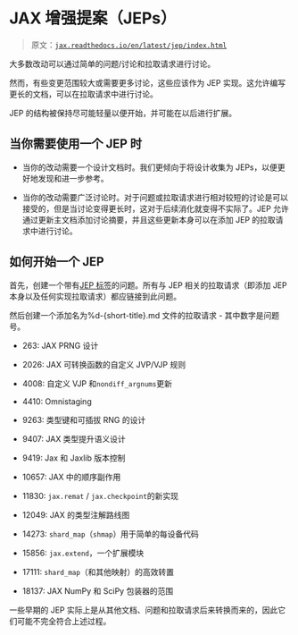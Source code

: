 # JAX 增强提案（JEPs）

> 原文：[`jax.readthedocs.io/en/latest/jep/index.html`](https://jax.readthedocs.io/en/latest/jep/index.html)

大多数改动可以通过简单的问题/讨论和拉取请求进行讨论。

然而，有些变更范围较大或需要更多讨论，这些应该作为 JEP 实现。这允许编写更长的文档，可以在拉取请求中进行讨论。

JEP 的结构被保持尽可能轻量以便开始，并可能在以后进行扩展。

## 当你需要使用一个 JEP 时

+   当你的改动需要一个设计文档时。我们更倾向于将设计收集为 JEPs，以便更好地发现和进一步参考。

+   当你的改动需要广泛讨论时。对于问题或拉取请求进行相对较短的讨论是可以接受的，但是当讨论变得更长时，这对于后续消化就变得不实际了。JEP 允许通过更新主文档添加讨论摘要，并且这些更新本身可以在添加 JEP 的拉取请求中进行讨论。

## 如何开始一个 JEP

首先，创建一个带有[JEP 标签](https://github.com/google/jax/issues?q=label%3AJEP)的问题。所有与 JEP 相关的拉取请求（即添加 JEP 本身以及任何实现拉取请求）都应链接到此问题。

然后创建一个添加名为%d-{short-title}.md 文件的拉取请求 - 其中数字是问题号。

+   263: JAX PRNG 设计

+   2026: JAX 可转换函数的自定义 JVP/VJP 规则

+   4008: 自定义 VJP 和`nondiff_argnums`更新

+   4410: Omnistaging

+   9263: 类型键和可插拔 RNG 的设计

+   9407: JAX 类型提升语义设计

+   9419: Jax 和 Jaxlib 版本控制

+   10657: JAX 中的顺序副作用

+   11830: `jax.remat` / `jax.checkpoint`的新实现

+   12049: JAX 的类型注解路线图

+   14273: `shard_map`（`shmap`）用于简单的每设备代码

+   15856: `jax.extend`，一个扩展模块

+   17111: `shard_map`（和其他映射）的高效转置

+   18137: JAX NumPy 和 SciPy 包装器的范围

一些早期的 JEP 实际上是从其他文档、问题和拉取请求后来转换而来的，因此它们可能不完全符合上述过程。
